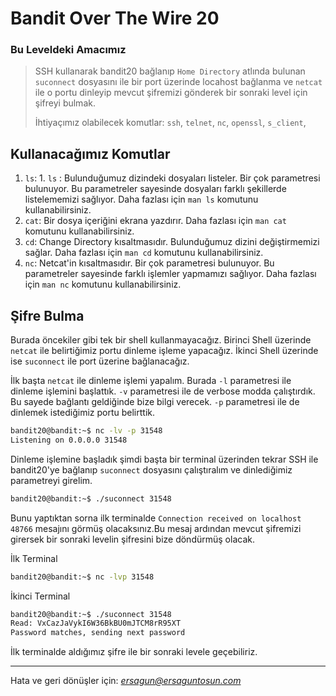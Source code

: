 # Bandit Over The Wire **20**

### Bu Leveldeki Amacımız

> SSH kullanarak bandit20 bağlanıp `Home Directory` atlında bulunan `suconnect` dosyasını ile bir port üzerinde locahost bağlanma ve `netcat` ile o portu dinleyip mevcut şifremizi gönderek bir sonraki level için şifreyi bulmak.
>
> İhtiyaçımız olabilecek komutlar: `ssh`, `telnet`, `nc`, `openssl`, `s_client`,

## Kullanacağımız Komutlar

1. `ls`: 1. `ls` : Bulunduğumuz dizindeki dosyaları listeler. Bir çok parametresi bulunuyor. Bu parametreler sayesinde dosyaları farklı şekillerde listelememizi sağlıyor. Daha fazlası için `man ls` komutunu kullanabilirsiniz.
2. `cat`: Bir dosya içeriğini ekrana yazdırır. Daha fazlası için `man cat` komutunu kullanabilirsiniz.
3. `cd`: Change Directory kısaltmasıdır. Bulunduğumuz dizini değiştirmemizi sağlar. Daha fazlası için `man cd` komutunu kullanabilirsiniz.
4. `nc`: Netcat'in kısaltmasıdır. Bir çok parametresi bulunuyor. Bu parametreler sayesinde farklı işlemler yapmamızı sağlıyor. Daha fazlası için `man nc` komutunu kullanabilirsiniz.

## Şifre Bulma

Burada öncekiler gibi tek bir shell kullanmayacağız. Birinci Shell üzerinde `netcat` ile belirtiğimiz portu dinleme işleme yapacağız. İkinci Shell üzerinde ise `suconnect` ile port üzerine bağlanacağız.

İlk başta `netcat` ile dinleme işlemi yapalım. Burada `-l` parametresi ile dinleme işlemini başlattık. `-v` parametresi ile de verbose modda çalıştırdık. Bu sayede bağlantı geldiğinde bize bilgi verecek. `-p` parametresi ile de dinlemek istediğimiz portu belirttik.

```bash
bandit20@bandit:~$ nc -lv -p 31548
Listening on 0.0.0.0 31548
```

Dinleme işlemine başladık şimdi başta bir terminal üzerinden tekrar SSH ile bandit20'ye bağlanıp `suconnect` dosyasını çalıştıralım ve dinlediğimiz parametreyi girelim.

```bash
bandit20@bandit:~$ ./suconnect 31548
```

Bunu yaptıktan sorna ilk terminalde `Connection received on localhost 48766` mesajını görmüş olacaksınız.Bu mesaj ardından mevcut şifremizi girersek bir sonraki levelin şifresini bize döndürmüş olacak.

İlk Terminal

```bash
bandit20@bandit:~$ nc -lvp 31548                                                              Listening on 0.0.0.0 31548                                                                    Connection received on localhost 48766                                                        VxCazJaVykI6W36BkBU0mJTCM8rR95XT                                          NvEJF7oVjkddltPSrdKEFOllh9V1IBcq
```

İkinci Terminal
```bash
bandit20@bandit:~$ ./suconnect 31548
Read: VxCazJaVykI6W36BkBU0mJTCM8rR95XT
Password matches, sending next password
```

İlk terminalde aldığımız şifre ile bir sonraki levele geçebiliriz.


<hr/>

Hata ve geri dönüşler için: *[ersagun@ersaguntosun.com ](mailto:ersagun@ersaguntosun.com)*
